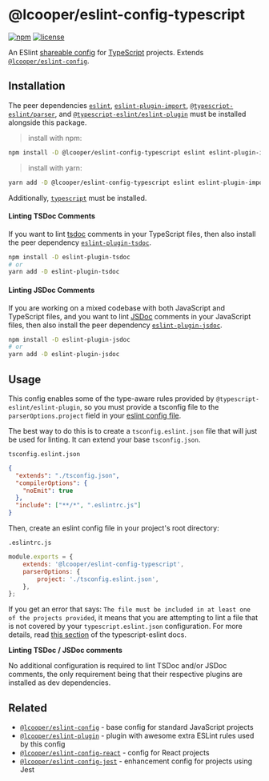 # @lcooper/eslint-config-typescript

[![npm][npm-badge]][npm-link]
[![license][license-badge]][license-link]

An ESlint [shareable config](https://eslint.org/docs/developer-guide/shareable-configs) for [TypeScript](https://www.typescriptlang.org) projects. Extends [`@lcooper/eslint-config`](https://www.npmjs.com/package/@lcooper/eslint-config).

## Installation

The peer dependencies [`eslint`](https://www.npmjs.com/package/eslint), [`eslint-plugin-import`](https://www.npmjs.com/package/eslint-plugin-import), [`@typescript-eslint/parser`](https://www.npmjs.com/package/@typescript-eslint/parser), and [`@typescript-eslint/eslint-plugin`](https://www.npmjs.com/package/@typescript-eslint/eslint-plugin) must be installed alongside this package.

> install with npm:
```bash
npm install -D @lcooper/eslint-config-typescript eslint eslint-plugin-import @typescript-eslint/parser @typescript-eslint/eslint-plugin
```

> install with yarn:
```bash
yarn add -D @lcooper/eslint-config-typescript eslint eslint-plugin-import @typescript-eslint/parser @typescript-eslint/eslint-plugin
```

Additionally, [`typescript`](https://www.npmjs.com/package/typescript) must be installed.

#### Linting TSDoc Comments

If you want to lint [tsdoc](https://tsdoc.org) comments in your TypeScript files, then also install the peer dependency [`eslint-plugin-tsdoc`](https://www.npmjs.com/package/eslint-plugin-tsdoc).

```bash
npm install -D eslint-plugin-tsdoc
# or
yarn add -D eslint-plugin-tsdoc
```

#### Linting JSDoc Comments

If you are working on a mixed codebase with both JavaScript and TypeScript files, and you want to lint [JSDoc](https://jsdoc.app) comments in your JavaScript files, then also install the peer dependency [`eslint-plugin-jsdoc`](https://www.npmjs.com/package/eslint-plugin-jsdoc).

```bash
npm install -D eslint-plugin-jsdoc
# or
yarn add -D eslint-plugin-jsdoc
```

## Usage

This config enables some of the type-aware rules provided by `@typescript-eslint/eslint-plugin`, so you must provide a tsconfig file to the `parserOptions.project` field in your [eslint config file](https://eslint.org/docs/user-guide/configuring/configuration-files).

The best way to do this is to create a `tsconfig.eslint.json` file that will just be used for linting. It can extend your base `tsconfig.json`.

`tsconfig.eslint.json`

```json
{
  "extends": "./tsconfig.json",
  "compilerOptions": {
    "noEmit": true
  },
  "include": ["**/*", ".eslintrc.js"]
}
```

Then, create an eslint config file in your project's root directory:

`.eslintrc.js`

```javascript
module.exports = {
    extends: '@lcooper/eslint-config-typescript',
    parserOptions: {
        project: './tsconfig.eslint.json',
    },
};
```

If you get an error that says: `The file must be included in at least one of the projects provided`, it means that you are attempting to lint a file that is not covered by your `typescript.eslint.json` configuration. For more details, read [this section](https://github.com/typescript-eslint/typescript-eslint/blob/master/docs/getting-started/linting/TYPED_LINTING.md#i-get-errors-telling-me-the-file-must-be-included-in-at-least-one-of-the-projects-provided) of the typescript-eslint docs.

**Linting TSDoc / JSDoc comments**

No additional configuration is required to lint TSDoc and/or JSDoc comments, the only requirement being that their respective plugins are installed as dev dependencies.

## Related

 * [`@lcooper/eslint-config`](https://www.npmjs.com/package/@lcooper/eslint-config) - base config for standard JavaScript projects
 * [`@lcooper/eslint-plugin`](https://www.npmjs.com/package/@lcooper/eslint-plugin) - plugin with awesome extra ESLint rules used by this config
 * [`@lcooper/eslint-config-react`](https://www.npmjs.com/package/@lcooper/eslint-config-react) - config for React projects
 * [`@lcooper/eslint-config-jest`](https://www.npmjs.com/package/@lcooper/eslint-config-jest) - enhancement config for projects using Jest

[npm-link]: https://www.npmjs.com/package/@lcooper/eslint-config-typescript
[npm-badge]: https://img.shields.io/npm/v/@lcooper/eslint-config-typescript?logo=npm&style=for-the-badge
[license-link]: LICENSE
[license-badge]: https://img.shields.io/github/license/luciancooper/eslint-configs?color=brightgreen&style=for-the-badge
